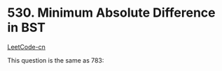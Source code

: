 # 530. Minimum Absolute Difference in BST

[LeetCode-cn](https://leetcode-cn.com/problems/minimum-absolute-difference-in-bst/)

This question is the same as 783:
